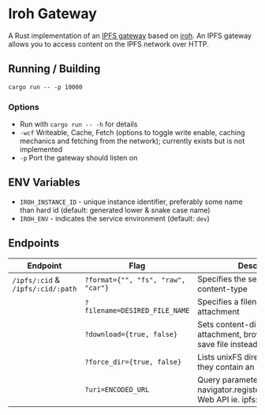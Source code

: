 # Iroh Gateway

A Rust implementation of an [IPFS
gateway](https://docs.ipfs.tech/concepts/ipfs-gateway/) based on
[iroh](https://github.com/n0-computer/iroh). An IPFS gateway allows you to
access content on the IPFS network over HTTP.

## Running / Building

`cargo run -- -p 10000`

### Options

- Run with `cargo run -- -h` for details
- `-wcf` Writeable, Cache, Fetch (options to toggle write enable, caching mechanics and fetching from the network); currently exists but is not implemented
- `-p` Port the gateway should listen on

## ENV Variables

- `IROH_INSTANCE_ID` - unique instance identifier, preferably some name than hard id (default: generated lower & snake case name)
- `IROH_ENV` - indicates the service environment (default: `dev`)

## Endpoints

| Endpoint                          | Flag                                       | Description                                                                             | Default     |
|-----------------------------------|--------------------------------------------|-----------------------------------------------------------------------------------------|-------------|
| `/ipfs/:cid` & `/ipfs/:cid/:path` | `?format={"", "fs", "raw", "car"}`         | Specifies the serving format & content-type                                             | `""/fs`     |
|                                   | `?filename=DESIRED_FILE_NAME`              | Specifies a filename for the attachment                                                 | `{cid}.bin` |
|                                   | `?download={true, false}`                  | Sets content-disposition to attachment, browser prompts to save file instead of loading | `false`     |
|                                   | `?force_dir={true, false}`                 | Lists unixFS directories even if they contain an `index.html` file                      | `false`     |
|                                   | `?uri=ENCODED_URL`                         | Query parameter to handle navigator.registerProtocolHandler Web API ie. ipfs://         | `""`        |
